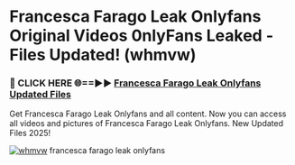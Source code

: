 # Francesca Farago Leak Onlyfans Original Videos 0nlyFans Leaked - Files Updated! (whmvw)

<h3>🔴 CLICK HERE 🌐==►► <a href="https://tinyurl.com/2jnfzry5" rel="nofollow">Francesca Farago Leak Onlyfans Updated Files</a></h3>

Get Francesca Farago Leak Onlyfans and all content. Now you can access all videos and pictures of Francesca Farago Leak Onlyfans. New Updated Files 2025!

[![whmvw](https://i.imgur.com/GyGTBgg.gif)](https://tinyurl.com/2jnfzry5)
francesca farago leak onlyfans